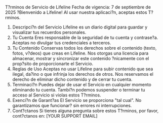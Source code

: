 T?rminos de Servicio de Lifeline
Fecha de vigencia: 7 de septiembre de 2025
?Bienvenido a Lifeline! Al usar nuestra aplicaci?n, aceptas estos T?rminos.
1. Descripci?n del Servicio
Lifeline es un diario digital para guardar y visualizar tus recuerdos personales.
2. Tu Cuenta
Eres responsable de la seguridad de tu cuenta y contrase?a. Aceptas no divulgar tus credenciales a terceros.
3. Tu Contenido
Conservas todos los derechos sobre el contenido (texto, fotos, v?deos) que creas en Lifeline. Nos otorgas una licencia para almacenar, mostrar y sincronizar este contenido ?nicamente con el prop?sito de proporcionarte el Servicio.
4. Reglas de Uso
Aceptas no usar Lifeline para subir contenido que sea ilegal, da?ino o que infrinja los derechos de otros. Nos reservamos el derecho de eliminar dicho contenido y de cerrar tu cuenta.
5. Terminaci?n
Puedes dejar de usar el Servicio en cualquier momento eliminando tu cuenta. Tambi?n podemos suspender o terminar tu acceso al Servicio si violas estos T?rminos.
6. Exenci?n de Garant?as
El Servicio se proporciona "tal cual". No garantizamos que funcionar? sin errores ni interrupciones.
7. Cont?ctanos
Si tienes alguna pregunta sobre estos T?rminos, por favor, cont?ctanos en: [YOUR SUPPORT EMAIL]

